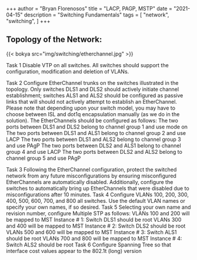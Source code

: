 +++
author = "Bryan Florenosos"
title = "LACP, PAGP, MSTP"
date = "2021-04-15"
description = "Switching Fundamentals"
tags = [
    "network",
    "switching",
]
+++

## Topology of the Network:  
{{< bokya src="img/switching/etherchannel.jpg" >}}  

Task 1
Disable VTP on all switches. All switches should support the configuration,
modification and deletion of VLANs.


Task 2
Configure EtherChannel trunks on the switches illustrated in the topology. Only switches
DLS1 and DLS2 should actively initiate channel establishment; switches ALS1 and
ALS2 should be configured as passive links that will should not actively attempt to
establish an EtherChannel. Please note that depending upon your switch model, you may
have to choose between ISL and dot1q encapsulation manually (as we do in the
solution). The EtherChannels should be configured as follows:
The two ports between DLS1 and DLS2 belong to channel group 1 and use mode
on
The two ports between DLS1 and ALS1 belong to channel group 2 and use
LACP
The two ports between DLS1 and ALS2 belong to channel group 3 and use PAgP
The two ports between DLS2 and ALS1 belong to channel group 4 and use
LACP
The two ports between DLS2 and ALS2 belong to channel group 5 and use PAgP

Task 3
Following the EtherChannel configuration, protect the switched network from any future
misconfigurations by ensuring misconfigured EtherChannels are automatically disabled.
Additionally, configure the switches to automatically bring up EtherChannels that were
disabled due to misconfigurations after 10 minutes.
Task 4
Configure VLANs 100, 200, 300, 400, 500, 600, 700, and 800 all switches. Use the
default VLAN names or specify your own names, if so desired.
Task 5
Selecting your own name and revision number, configure Multiple STP as follows:
VLANs 100 and 200 will be mapped to MST Instance # 1: Switch DLS1 should
be root
VLANs 300 and 400 will be mapped to MST Instance # 2: Switch DLS2 should
be root
VLANs 500 and 600 will be mapped to MST Instance # 3: Switch ALS1 should
be root
VLANs 700 and 800 will be mapped to MST Instance # 4: Switch ALS2 should
be root
Task 6
Configure Spanning Tree so that interface cost values appear to the 802.1t (long)
version